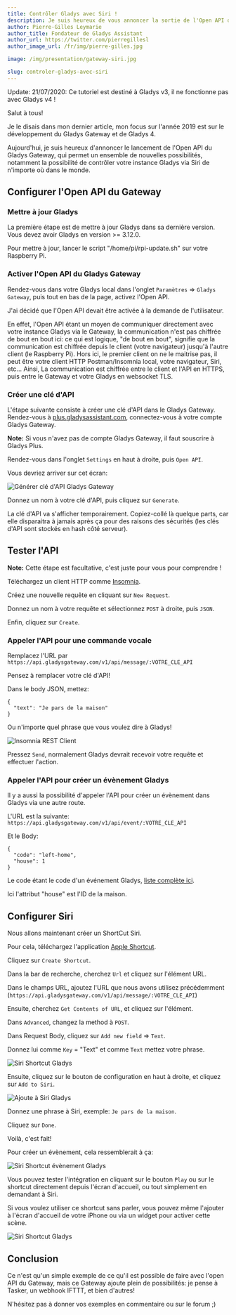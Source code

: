 ```yaml
---
title: Contrôler Gladys avec Siri !
description: Je suis heureux de vous annoncer la sortie de l'Open API du Gladys Gateway. Grâce à elle, il devient possible de contrôler Gladys avec Siri.
author: Pierre-Gilles Leymarie
author_title: Fondateur de Gladys Assistant
author_url: https://twitter.com/pierregillesl
author_image_url: /fr/img/pierre-gilles.jpg

image: /img/presentation/gateway-siri.jpg

slug: controler-gladys-avec-siri
---
```


<div class="alert alert--danger" role="alert">
  Update: 21/07/2020: Ce tutoriel est destiné à Gladys v3, il ne fonctionne pas avec Gladys v4 ! 
</div>

Salut à tous!

Je le disais dans mon dernier article, mon focus sur l'année 2019 est sur le développement du Gladys Gateway et de Gladys 4.

Aujourd'hui, je suis heureux d'annoncer le lancement de l'Open API du Gladys Gateway, qui permet un ensemble de nouvelles possibilités, notamment la possibilité de contrôler votre instance Gladys via Siri de n'importe où dans le monde.

<!--truncate-->

## Configurer l'Open API du Gateway

### Mettre à jour Gladys

La première étape est de mettre à jour Gladys dans sa dernière version. Vous devez avoir Gladys en version >= 3.12.0.

Pour mettre à jour, lancer le script "/home/pi/rpi-update.sh" sur votre Raspberry Pi.

### Activer l'Open API du Gladys Gateway

Rendez-vous dans votre Gladys local dans l'onglet `Paramètres` => `Gladys Gateway`, puis tout en bas de la page, activez l'Open API.

J'ai décidé que l'Open API devait être activée à la demande de l'utilisateur.

En effet, l'Open API étant un moyen de communiquer directement avec votre instance Gladys via le Gateway, la communication n'est pas chiffrée de bout en bout ici: ce qui est logique, "de bout en bout", signifie que la communication est chiffrée depuis le client (votre navigateur) jusqu'à l'autre client (le Raspberry Pi). Hors ici, le premier client on ne le maitrise pas, il peut être votre client HTTP Postman/Insomnia local, votre navigateur, Siri, etc... Ainsi, La communication est chiffrée entre le client et l'API en HTTPS, puis entre le Gateway et votre Gladys en websocket TLS.

### Créer une clé d'API

L'étape suivante consiste à créer une clé d'API dans le Gladys Gateway. Rendez-vous à [plus.gladysassistant.com](https://plus.gladysassistant.com), connectez-vous à votre compte Gladys Gateway.

**Note:** Si vous n'avez pas de compte Gladys Gateway, il faut souscrire à Gladys Plus.

Rendez-vous dans l'onglet `Settings` en haut à droite, puis `Open API`.

Vous devriez arriver sur cet écran:

![Générer clé d'API Gladys Gateway](../static/img/articles/siri-gateway/generate-api-key.jpg)

Donnez un nom à votre clé d'API, puis cliquez sur `Generate`.

La clé d'API va s'afficher temporairement. Copiez-collé là quelque parts, car elle disparaitra à jamais après ça pour des raisons des sécurités (les clés d'API sont stockés en hash côté serveur).

## Tester l'API

**Note:** Cette étape est facultative, c'est juste pour vous pour comprendre !

Téléchargez un client HTTP comme [Insomnia](https://insomnia.rest/).

Créez une nouvelle requête en cliquant sur `New Request`.

Donnez un nom à votre requête et sélectionnez `POST` à droite, puis `JSON`.

Enfin, cliquez sur `Create`.

### Appeler l'API pour une commande vocale

Remplacez l'URL par `https://api.gladysgateway.com/v1/api/message/:VOTRE_CLE_API`

Pensez à remplacer votre clé d'API!

Dans le body JSON, mettez:

```
{
  "text": "Je pars de la maison"
}
```

Ou n'importe quel phrase que vous voulez dire à Gladys!

![Insomnia REST Client](../static/img/articles/siri-gateway/insomnia.jpg)

Pressez `Send`, normalement Gladys devrait recevoir votre requête et effectuer l'action.

### Appeler l'API pour créer un évènement Gladys

Il y a aussi la possibilité d'appeler l'API pour créer un évènement dans Gladys via une autre route.

L'URL est la suivante: `https://api.gladysgateway.com/v1/api/event/:VOTRE_CLE_API`

Et le Body:

```
{
  "code": "left-home",
  "house": 1
}
```

Le code étant le code d'un événement Gladys, [liste complète ici](https://github.com/GladysAssistant/gladys-data/blob/master/events/fr.json).

Ici l'attribut "house" est l'ID de la maison.

## Configurer Siri

Nous allons maintenant créer un ShortCut Siri.

Pour cela, téléchargez l'application [Apple Shortcut](https://itunes.apple.com/us/app/shortcuts/id915249334?mt=8).

Cliquez sur `Create Shortcut`.

Dans la bar de recherche, cherchez `Url` et cliquez sur l'élément URL.

Dans le champs URL, ajoutez l'URL que nous avons utilisez précédemment (`https://api.gladysgateway.com/v1/api/message/:VOTRE_CLE_API`)

Ensuite, cherchez `Get Contents of URL`, et cliquez sur l'élément.

Dans `Advanced`, changez la method à `POST`.

Dans Request Body, cliquez sur `Add new field` => `Text`.

Donnez lui comme `Key` = "Text" et comme `Text` mettez votre phrase.

![Siri Shortcut Gladys](../static/img/articles/siri-gateway/leaving-home-fr.jpg)

Ensuite, cliquez sur le bouton de configuration en haut à droite, et cliquez sur `Add to Siri`.

![Ajoute à Siri Gladys](../static/img/articles/siri-gateway/add-to-siri.jpg)

Donnez une phrase à Siri, exemple: `Je pars de la maison`.

Cliquez sur `Done`.

Voilà, c'est fait!

Pour créer un évènement, cela ressemblerait à ça:

![Siri Shortcut évènement Gladys](../static/img/articles/siri-gateway/event-left-home.jpg)

Vous pouvez tester l'intégration en cliquant sur le bouton `Play` ou sur le shortcut directement depuis l'écran d'accueil, ou tout simplement en demandant à Siri.

Si vous voulez utiliser ce shortcut sans parler, vous pouvez même l'ajouter à l'écran d'accueil de votre iPhone ou via un widget pour activer cette scène.

![Siri Shortcut Gladys](../static/img/articles/siri-gateway/siri-shortcut-fr.jpg)

## Conclusion

Ce n'est qu'un simple exemple de ce qu'il est possible de faire avec l'open API du Gateway, mais ce Gateway ajoute plein de possibilités: je pense à Tasker, un webhook IFTTT, et bien d'autres!

N'hésitez pas à donner vos exemples en commentaire ou sur le forum ;)
